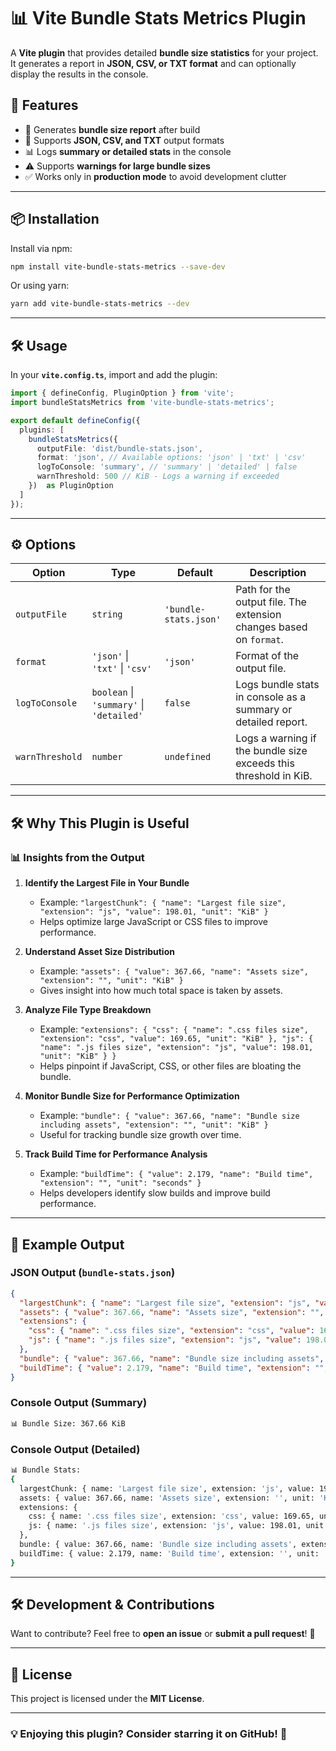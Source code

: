 # 📊 Vite Bundle Stats Metrics Plugin

A **Vite plugin** that provides detailed **bundle size statistics** for your project. It generates a report in **JSON, CSV, or TXT format** and can optionally display the results in the console.

## 🚀 Features
- 📂 Generates **bundle size report** after build
- 📝 Supports **JSON, CSV, and TXT** output formats
- 📊 Logs **summary or detailed stats** in the console
- ⚠️ Supports **warnings for large bundle sizes**
- ✅ Works only in **production mode** to avoid development clutter

---

## 📦 Installation

Install via npm:
```sh
npm install vite-bundle-stats-metrics --save-dev
```

Or using yarn:
```sh
yarn add vite-bundle-stats-metrics --dev
```

---

## 🛠 Usage

In your **`vite.config.ts`**, import and add the plugin:

```ts
import { defineConfig, PluginOption } from 'vite';
import bundleStatsMetrics from 'vite-bundle-stats-metrics';

export default defineConfig({
  plugins: [
    bundleStatsMetrics({
      outputFile: 'dist/bundle-stats.json',
      format: 'json', // Available options: 'json' | 'txt' | 'csv'
      logToConsole: 'summary', // 'summary' | 'detailed' | false
      warnThreshold: 500 // KiB - Logs a warning if exceeded
    })  as PluginOption
  ]
});
```

---

## ⚙️ Options

| Option         | Type                                | Default                  | Description |
|---------------|-----------------------------------|--------------------------|-------------|
| `outputFile`  | `string`                           | `'bundle-stats.json'`    | Path for the output file. The extension changes based on `format`. |
| `format`      | `'json'` \| `'txt'` \| `'csv'`    | `'json'`                 | Format of the output file. |
| `logToConsole`| `boolean` \| `'summary'` \| `'detailed'` | `false`        | Logs bundle stats in console as a summary or detailed report. |
| `warnThreshold` | `number`                         | `undefined`              | Logs a warning if the bundle size exceeds this threshold in KiB. |

---

## 🛠 Why This Plugin is Useful

### 📊 **Insights from the Output**

1. **Identify the Largest File in Your Bundle**
   - Example: `"largestChunk": { "name": "Largest file size", "extension": "js", "value": 198.01, "unit": "KiB" }`
   - Helps optimize large JavaScript or CSS files to improve performance.

2. **Understand Asset Size Distribution**
   - Example: `"assets": { "value": 367.66, "name": "Assets size", "extension": "", "unit": "KiB" }`
   - Gives insight into how much total space is taken by assets.

3. **Analyze File Type Breakdown**
   - Example: `"extensions": { "css": { "name": ".css files size", "extension": "css", "value": 169.65, "unit": "KiB" }, "js": { "name": ".js files size", "extension": "js", "value": 198.01, "unit": "KiB" } }`
   - Helps pinpoint if JavaScript, CSS, or other files are bloating the bundle.

4. **Monitor Bundle Size for Performance Optimization**
   - Example: `"bundle": { "value": 367.66, "name": "Bundle size including assets", "extension": "", "unit": "KiB" }`
   - Useful for tracking bundle size growth over time.

5. **Track Build Time for Performance Analysis**
   - Example: `"buildTime": { "value": 2.179, "name": "Build time", "extension": "", "unit": "seconds" }`
   - Helps developers identify slow builds and improve build performance.

---

## 📝 Example Output

### **JSON Output (`bundle-stats.json`)**
```json
{
  "largestChunk": { "name": "Largest file size", "extension": "js", "value": 198.01, "unit": "KiB" },
  "assets": { "value": 367.66, "name": "Assets size", "extension": "", "unit": "KiB" },
  "extensions": {
    "css": { "name": ".css files size", "extension": "css", "value": 169.65, "unit": "KiB" },
    "js": { "name": ".js files size", "extension": "js", "value": 198.01, "unit": "KiB" }
  },
  "bundle": { "value": 367.66, "name": "Bundle size including assets", "extension": "", "unit": "KiB" },
  "buildTime": { "value": 2.179, "name": "Build time", "extension": "", "unit": "seconds" }
}
```

### **Console Output (Summary)**
```sh
📊 Bundle Size: 367.66 KiB
```

### **Console Output (Detailed)**
```sh
📊 Bundle Stats:
{
  largestChunk: { name: 'Largest file size', extension: 'js', value: 198.01, unit: 'KiB' },
  assets: { value: 367.66, name: 'Assets size', extension: '', unit: 'KiB' },
  extensions: {
    css: { name: '.css files size', extension: 'css', value: 169.65, unit: 'KiB' },
    js: { name: '.js files size', extension: 'js', value: 198.01, unit: 'KiB' }
  },
  bundle: { value: 367.66, name: 'Bundle size including assets', extension: '', unit: 'KiB' },
  buildTime: { value: 2.179, name: 'Build time', extension: '', unit: 'seconds' }
}
```

---

## 🛠 Development & Contributions

Want to contribute? Feel free to **open an issue** or **submit a pull request**! 🚀

---

## 📜 License

This project is licensed under the **MIT License**.

---

### 💡 **Enjoying this plugin? Consider starring it on GitHub!** 🌟